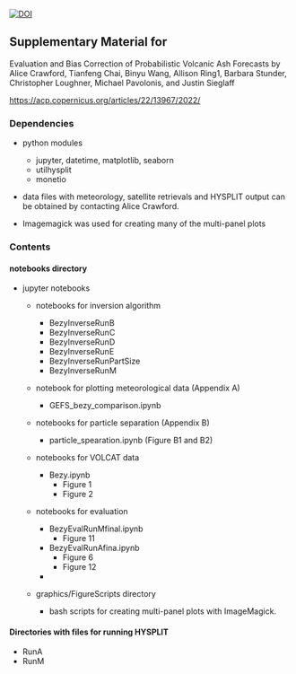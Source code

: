 [![DOI](https://zenodo.org/badge/557291718.svg)](https://zenodo.org/badge/latestdoi/557291718)

## Supplementary Material for 
Evaluation and Bias Correction of Probabilistic Volcanic Ash Forecasts
by Alice Crawford, Tianfeng Chai, Binyu Wang, Allison Ring1, Barbara Stunder, Christopher Loughner, Michael Pavolonis, and Justin Sieglaff

https://acp.copernicus.org/articles/22/13967/2022/

### Dependencies

* python modules
    * jupyter, datetime, matplotlib, seaborn
    * utilhysplit 
    * monetio
* data files with meteorology, satellite retrievals and HYSPLIT output can be obtained by contacting Alice Crawford.

* Imagemagick was used for creating many of the multi-panel plots

### Contents

#### notebooks directory
* jupyter notebooks
    * notebooks for inversion algorithm
        * BezyInverseRunB
        * BezyInverseRunC
        * BezyInverseRunD
        * BezyInverseRunE
        * BezyInverseRunPartSize
        * BezyInverseRunM
    * notebook for plotting meteorological data (Appendix A)
        * GEFS_bezy_comparison.ipynb
    * notebooks for particle separation (Appendix B)
        * particle_spearation.ipynb (Figure B1 and B2)
    * notebooks for VOLCAT data
        * Bezy.ipynb 
            * Figure 1
            * Figure 2
    * notebooks for evaluation
        * BezyEvalRunMfinal.ipynb
            * Figure 11
        * BezyEvalRunAfina.ipynb
            * Figure 6
            * Figure 12
        * 
    
    * graphics/FigureScripts directory
        * bash scripts for creating multi-panel plots with ImageMagick.
     

#### Directories with files for running HYSPLIT
* RunA
* RunM



